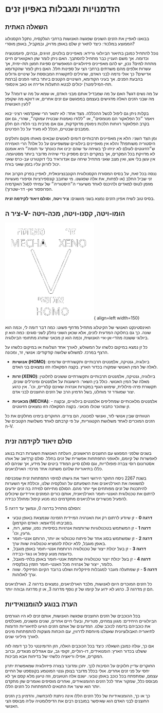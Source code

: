 # הזדמנויות ומגבלות באפיון זנים

## השאלה האתית

בבואנו לאפיין את הזנים השונים שפגשה האנושות ברחבי הגלקסיה, נתקל הקסנולוג הממוצע במלכוד: כיצד לתאר זן שלם באופן מדויק,
ובמקביל, באופן מוסרי?

נוכל להתחיל כמובן בתיאור הביולוגי גרידא: מאפיינים בולטים, זוויגים, גבהים, פיגמנטציה וכדומה. אך משם העניין כבר מתחיל להסתבך. האם
ניתן לומר שזן האקווארים חיים מתחת למים? נכון, יש להם מאפיינים פיזיולוגיים המאפשרים ספיגת חמצן תת-ימית, אך עשרות אלפים מהם
משרתים ברחבי הצי על ספינות חלל. האם ניתן לומר שהקודומא אדישים? כך אולי נדמה לבני האדם, שרגילים לתקשורת המבוססת על
שינויים גדולים בהבעת הפנים. אך בעיני הקודומא, השינויים הקטנים ביותר בתווי הפנים (ברמת תת-המילימטר) יכולים לבטא התעלות אדירה
או כאב אינסופי.

על מה נשים דגש? האם על מה שמבדיל אותם מבני האדם, או שמא על מה ש דומה? על מה שבני הזנים האלה מדגישים בעצמם במפגשם עם
זנים אחרים, או דווקא מה שקופץ לעין האנושית?

בקלות ניתן גם ליפול לכשל ההכללה. מצד אחד: לא יתואר הרי שאקדמאי רציני יבוא ויאמר ״כל הפלאקור הם מנומסים״, או ״ללודו נאמנות
שבטית עמוקה״, שהרי, גם אם בקרב הפלאקור רווחות הלכות נימוסין מדוקדקות, וגם אם מרבית בני הלודו הם חלק ממבנים שבטיים, הכלל
לא מעיד על כל הפרטים.

ומן הצד השני: הלא אין מאפיינים תרבותיים דומים לאנשים שבאים מאותו מקום וחולקים היסטוריה משותפת? והלא אין מאפיינים ביולוגיים
שמשפיעים על כל אלה? הרי האמירה ש״הזיגוטים לעולם לא יניחו לך בשיחה עד שהם יבינו את כוונתך עד תומה״ היא אומנם לא מדויקת בכל
המקרים, אך במקרים רבים מספיק כדי שיהיה מדובר ביותר מסטיגמה. אין עשן בלי אש, ואין מצב שאני מתחיל שיחה עם אנדוראיד בלי
דוקטורט עב-כרס שאני יכול לזרוק עליו בזמן שאני בורח.

ננסה בכל זאת, על בסיס המסורת הקסנולוגית הקונבנציונאלית, לאפיין בפרק הקרוב את זני שביל החלב (או לפחות, את אלה שפגשנו. מי
שחובב קונספירציות וסיפורי מעשיות מוזמן לטוס למאדים ולהיכנס לאחד משיעורי ה״היסטוריה״ של עמיתי לסגל האקדמיה הפרופסור ואן-
דר-שטרוך).

בסיס טוב לשיח אפיון הזנים נמצא בשני מושגים: **ציר ויטה**, ו**סולם זיאוד לקידמה זנית**.

## ציר ה-V- הומו-ויטה, קסנו-ויטה, מכה-ויטה

![vita-axis](./assets/vita-axis.png){ align=left width=150}

האינסטינקט האנושי של הקיטלוג מתחיל מדחף פשוט: כמה דבר דומה לי, וכמה הוא שונה. כך גם בחלוקה המדעית לזנים, אלא שכאן
השוני נחלק לשני סוגים: כמה הוא זן ביולוגי ששונה מהדי-אן-איי האנושית, וכמה הוא זן מכאני שחורג מתחומי הביולוגיה.

כל זן נמצא במיקום כלשהו על המשולש, לאורך אחד הצלעות או במיקום כלשהו על הרצף במרכז. למשולש שלושה קודקודים: אנושי,
זר, ומכונה.

* **אנושיות (HOMO)**: ביולוגיה, גנטיקה, אלמנטים תרבותיים ותקשורתיים שדומים לאלה של המין האנושי שמקורו בכדור הארץ.
בקצה הסקאלה הזו נמצאים בני האדם.

* **זרות (XENO)**: ביולוגיה, גנטיקה, אלמנטים תרבותיים ותקשורתיים ששונים לחלוטין מאלה של המין האנושי. כולל בין השאר:
הישענות על אלמנטים ומינרלים שונים, תקשורת פרה-מילולית, שימוש הגוף במקורות אנרגיה שאינם קלוריים, וכו׳. אין כרגע יצור
שמוגדר זר מוחלט, בשל הדמיון הרב של הזנים החוצנים לבני אדם.
* **מכאניות (MECHA)**: אלמנטים מלאכותיים שמחליפים אלמנטים ביולוגיים, ובקצה - זן שהוכר כתבוני שכולו מכאני. בקצה הסקאלה
הזו נמצאים הזיגוטים.

הטווחים שבין אנושי לזר, ואנושי למכונה, הם צירים. החוקרים בימינו מחלקים את כל הזנים המוכרים לאחד משלושת הקטגוריות, על
פי קרבתם לאחד משלושת הקטבים של ה-V.

## סולם זיאוד לקידמה זנית

בשנים שלפני המפגש עם החוצנים הראשונים, העלתה האנושות השערות רבות בנוגע לאפשרות של קיומם, ולאופני התפתחות
אפשרית של זנים בחלל. סולם קַרְדָשׁב של אותו אסטרונום רוסי צברה פופולריות, וגם סולם סייגן המודד ביטים של מידע, אך שניהם
לא כללו בתיאוריות שלהם משתנה אחד מרכזי: הארלניאנים.

בשנת 2267 ניסח החוקר הירושי זיאוד את גישתו למיפוי התפתחות זנית שמכניסה למשוואה את הארלניאנים ואת השפעתם על
הגלקסיה שלנו, וכוללת אף השערות להיתכנות של זנים מפותחים אף יותר מהם. הסולם מתייחס למידה בה זנים יודעים לרתום
את טכנולוגית האנטי-חומר הארלניאנית, אותם כורים המוזנים אירידיום שיכולים להפעיל מכשירים ארלניאנים מתקדמים כמו מנוע
קיפול ומחולל כבידה.

הסולם מתחיל בדרגה 0, ונמשך עד דרגה 5:

* **דרגה 0** - זן שיודע לרתום רק את האנרגיה המיידית הזמינה שנמצאת באופן טבעי בסביבתו (לדוגמא: האדם הקדמון).
* **דרגה 1** - זן המשתמש בטכנולוגיות שרותמות אנרגיות בסיסיות: נפט, שמש, רוח, גרעין, וכו׳.
* **דרגה 2** - זן שמשתמש בסוג אחד של פיתוח טכנולוגי או יותר, הרותם אנטי-חומר באופן מוגבל, ללא יכולת להמציא טכנולוגיה
שוות ערך.
* **דרגה 3** - זן בעל יכולת ייצור של טכנולוגיה הרותמת אנטי-חומר באופן מוגבל, כדוגמת מנוע קיפול או נוגד-כבידה.
* **דרגה 4** - זן בעל יכולת ייצור טכנולוגיה שרותמת אנטי-חומר באופן בלתי-מוגבל, כלומר, ייצור של אנרגיה מכל האנטי-חומר
הזמין בגלקסיה.
* **דרגה 5** - זן שמתעלה מעבר למגבלות פיזיקליות ושולט ברובד הקיום הפיזיקלי. שווה ערך לאלוהות.

כל הזנים המוכרים היום לאנושות, מלבד הארלניאנים, נמצאים בדרגה 2. הארלניאנים הם זן מדרגה 3. כרגע לא ידוע על קיומו של
זן נוסף מדרגה 3, או זן מדרגה גבוהה יותר.

## הערה בנוגע להומנואידיות

בכל הכוכבים של הזנים החוצנים שפגשה האנושות, אותם זנים לא היו הגורמים הביולוגיים היחידים: מגוון צמחים, פטריות, ובעלי
חיים אחרים, שונים ומשונים, מאכלסים את כוכביהם בדומה לכוכב שלנו. המדענים של אותם הזנים הגיעו לתיאוריות הדומות
לתיאוריה האבולוציונית שאצלנו מיוחסת לדרווין, עם הוכחות מוצקות להתפתחות מינים לאורך מיליוני שנים.

אם כך, עולה כמובן השאלה: כיצד בכל הכוכבים האלה, הזן הדומיננטי כל כך דומה לזה ששלט בכדור הארץ: הומנואידים,
דו-רגליים, זקופי גב, עם אגודלים מנוגדים, וברוב המקרים, אפילו וריאציה כלשהי של בדיחות אבא מביכות.

החוקרים עדיין חלוקים על הסיבות לכך. יתכן ומדובר בצורה פיזיולוגית שמאפשרת יתרון יחסי על פני זנים אחרים. אולי בכלל
מדובר בצופן גנטי המוטמע בקונספט של החיים עצמם, שמתפתח בכל כוכב באופן טבעי. ישנם אלה הטוענים, וזה טיעון מלא
קסם אך לא מבוסס כלל, שמקור אחד לכל הזנים ההומנואידים, ואחרים מוסיפים ואומרים שזן מתקדם יותר הוא שיצר את
התנאים להתפתחות כל הזנים הללו.

כך או כך, ההומנואידיות של כלל הזנים הללו אינה ניתנת להכחשה, והדמיון בין הזנים החוצנים לבני האדם הוא שאיפשר
במובנים רבים את הדיפלומטיה עליה מבוסס הצי האנושי.
